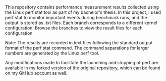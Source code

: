This repository contains performance measurement results collected using the Linux perf stat tool as part of my bachelor's thesis.
In this project, I used perf stat to monitor important events during benchmark runs, and the output is stored as .txt files.
Each branch corresponds to a different kernel configuration. Browse the branches to view the result files for each configuration.

Note: The results are recorded in text files following the standard output format of the perf stat command. The command separations for larger numbers are generated by the Linux perf tool. 

Any modifications made to facilitate the launching and stopping of perf are available in my forked version of the original repository, which can be found on my GitHub account as well. 
